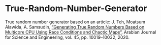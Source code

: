 # True-Random-Number-Generator

True random number generator based on an article: J. Teh, Moatsum Alawida, A. Samsudin, [“Generating True Random Numbers Based on Multicore CPU Using Race Conditions and Chaotic Maps”](https://www.academia.edu/43042536/Generating_True_Random_Numbers_Based_on_Multicore_CPU_Using_Race_Conditions_and_Chaotic_Maps), Arabian Journal for Science and Engineering, vol. 45, pp. 10019–10032, 2020.
